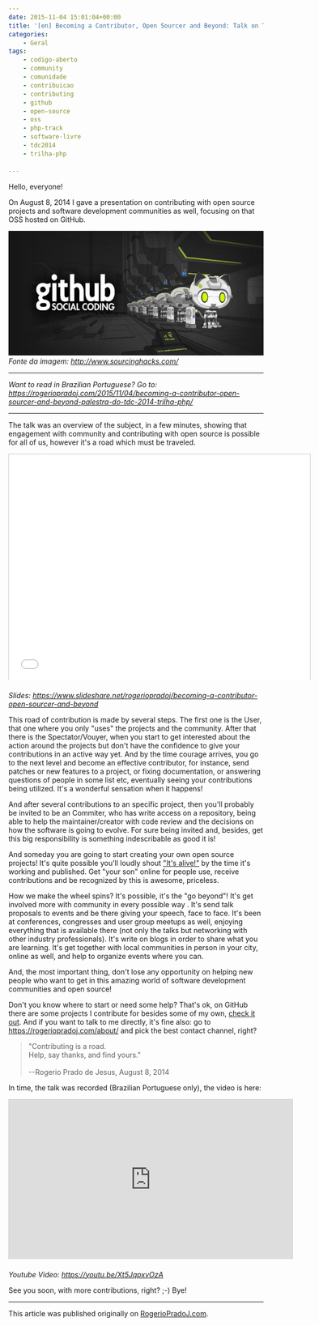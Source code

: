 ```yaml
---
date: 2015-11-04 15:01:04+00:00
title: '[en] Becoming a Contributor, Open Sourcer and Beyond: Talk on TDC 2014 in PHP Track'
categories:
    - Geral
tags:
    - codigo-aberto
    - community
    - comunidade
    - contribuicao
    - contributing
    - github
    - open-source
    - oss
    - php-track
    - software-livre
    - tdc2014
    - trilha-php

---
```


Hello, everyone!

On August 8, 2014 I gave a presentation on contributing with open source projects and software development communities as well, focusing on that OSS hosted on GitHub.

![GitHub logo](assets/images/2015/11/github-logo.jpg)
*Fonte da imagem: http://www.sourcinghacks.com/*

---

*Want to read in Brazilian Portuguese? Go to: <https://rogeriopradoj.com/2015/11/04/becoming-a-contributor-open-sourcer-and-beyond-palestra-do-tdc-2014-trilha-php/>*

---                                                                                         

The talk was an overview of the subject, in a few minutes, showing that engagement with community and contributing with open source is possible for all of us, however it's a road which must be traveled.

<iframe src="//www.slideshare.net/slideshow/embed_code/key/esvmzQnQgizUbF" width="595" height="446" frameborder="0" marginwidth="0" marginheight="0" scrolling="no" style="border:1px solid #CCC;border-width:1px 1px 0;margin-bottom:5px" allowfullscreen></iframe>

*Slides: <https://www.slideshare.net/rogeriopradoj/becoming-a-contributor-open-sourcer-and-beyond>*

This road of contribution is made by several steps. The first one is the User, that one where you only "uses" the projects and the community. After that there is the Spectator/Vouyer, when you start to get interested about the action around the projects but don't have the confidence to give your contributions in an active way yet. And by the time courage arrives, you go to the next level and become an effective contributor, for instance, send patches or new features to a project, or fixing documentation, or answering questions of people in some list etc, eventually seeing your contributions being utilized. It's a wonderful sensation when it happens!

And after several contributions to an specific project, then you'll probably be invited to be an Commiter, who has write access on a repository, being able to help the maintainer/creator with code review and the decisions on how the software is going to evolve. For sure being invited and, besides, get this big responsibility is something  indescribable as good it is!

And someday you are going to start creating your own open source projects! It's quite possible you'll loudly shout ["It's alive!"](https://en.wikipedia.org/wiki/Frankenstein_(1931_film)) by the time it's working and published. Get "your son" online for people use, receive contributions and be recognized by this is awesome, priceless.

How we make the wheel spins? It's possible, it's the "go beyond"! It's get involved more with community in every possible way . It's send talk proposals to events and be there giving your speech, face to face. It's been at conferences, congresses and user group meetups as well, enjoying everything that is available there (not only the talks but networking with other industry professionals). It's write on blogs in order to share what you are learning. It's get together with local communities in person in your city, online as well, and help to organize events where you can.

And, the most important thing, don't lose any opportunity on helping new people who want to get in this amazing world of software development communities and open source!

Don't you know where to start or need some help? That's ok, on GitHub there are some projects I contribute for besides some of my own, [check it out](https://github.com/rogeriopradoj). And if you want to talk to me directly, it's fine also: go to <https://rogeriopradoj.com/about/> and pick the best contact channel, right?

<blockquote>
"Contributing is a road.
<br>Help, say thanks, and find yours."
<br>
<br>
--Rogerio Prado de Jesus, August 8, 2014
</blockquote>

In time, the talk was recorded (Brazilian Portuguese only), the video is here:

<iframe width="560" height="315" src="https://www.youtube.com/embed/Xt5JqpxvOzA" frameborder="0" allowfullscreen style="border:1px solid #CCC;border-width:1px 1px 0;margin-bottom:5px"></iframe>

*Youtube Video: <https://youtu.be/Xt5JqpxvOzA>*

See you soon, with more contributions, right? ;-) Bye!

---

This article was published originally on [RogerioPradoJ.com](https://rogeriopradoj.com/).